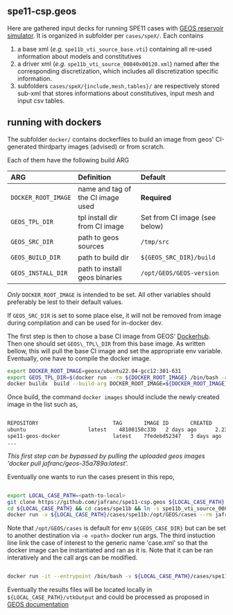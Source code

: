 ## spe11-csp.geos

Here are gathered input decks for running SPE11 cases with [GEOS reservoir simulator](https://github.com/GEOS-DEV/GEOS).
It is organized in subfolder per `cases/speX/`. 
Each contains 

1. a base xml (_e.g._ `spe11b_vti_source_base.vti`) containing all re-used information about models and constitutives
2. a driver xml (_e.g._ `spe11b_vti_source_00840x00120.xml`) named after the corresponding discretization, which includes all discretization specific information. 
3. subfolders `cases/speX/{include,mesh,tables}/` are respectively stored sub-xml that stores informations about constitutives, input mesh and input csv tables.

## running with dockers

The subfolder `docker/` contains dockerfiles to build an image from geos' CI-generated thirdparty images (advised) or from scratch. 

Each of them have the following build ARG

| ARG                  | Definition                        | Default                           |
|:---------------------|:----------------------------------|:----------------------------------|
| `DOCKER_ROOT_IMAGE`  | name and tag of the CI image used | **Required**                      |
| `GEOS_TPL_DIR`       | tpl install dir from CI image     | Set from CI image (see below)     |
| `GEOS_SRC_DIR`       | path to geos sources              | `/tmp/src`                        |
| `GEOS_BUILD_DIR`     | path to build dir                 | `${GEOS_SRC_DIR}/build`           |
| `GEOS_INSTALL_DIR`   | path to install geos binaries     | `/opt/GEOS/GEOS-version`          |

*Only* `DOCKER_ROOT_IMAGE` is intended to be set. All other variables should preferably be lest to their default values.

If `GEOS_SRC_DIR` is set to some place else, it will not be removed from image during compilation and can be used for in-docker dev.

The first step is then to chose a base CI image from GEOS' [Dockerhub](https://hub.docker.com/u/geosx). Then one should set `GEOS\_TPL\_DIR` from this base image. 
As written bellow, this will pull the base CI image and set the appropriate env variable. Eventually, one have to compile the docker image.

```bash
export DOCKER_ROOT_IMAGE=geosx/ubuntu22.04-gcc12:301-631
export GEOS_TPL_DIR=$(docker run --rm ${DOCKER_ROOT_IMAGE} /bin/bash -c 'echo ${GEOS_TPL_DIR}')
docker buildx  build --build-arg DOCKER_ROOT_IMAGE=${DOCKER_ROOT_IMAGE} --build-arg GEOS_TPL_DIR=${GEOS_TPL_DIR} -t spe11-geos-docker -f Dockerfile.u22-g12-omp41 .
```

Once build, the command `docker images` should include the newly created image in the list such as,

```bash

REPOSITORY                        TAG       IMAGE ID       CREATED         SIZE
ubuntu			          latest    48108150c33b   2 days ago      2.23GB
spe11-geos-docker                 latest    7fedebd52347   3 days ago      5.84GB
...

```

*This first step can be bypassed by pulling the uploaded geos images 'docker pull jafranc/geos-35a789a:latest'.*

Eventually one wants to run the cases present in this repo, 

```bash

export LOCAL_CASE_PATH=<path-to-local>
git clone https://github.com/jafranc/spe11-csp.geos ${LOCAL_CASE_PATH}
cd ${LOCAL_CASE_PATH} && cd cases/spe11b && ln -s spe11b_vti_source_00840x00120.xml case.xml
docker run -v ${LOCAL_CASE_PATH}/cases/spe11b:/opt/GEOS/cases --rm jafranc/geos-35a789a

```

Note that `/opt/GEOS/cases` is default for env `${GEOS_CASE_DIR}` but can be set to another destination via `-e <path>` docker run args.
The third instuction line link the case of interest to the generic name 'case.xml' so that the docker image can be instantiated and ran as it is.
Note that it can be ran interatively and the call args can be modified.

```bash

docker run -it --entrypoint /bin/bash -v ${LOCAL_CASE_PATH}/cases/spe11b:/opt/GEOS/cases --rm spe11-geos-docker

```

Eventually the results files will be located locally in `${LOCAL_CASE_PATH}/vtkOutput` and could be processed as proposed in [GEOS documentation](https://geosx-geosx.readthedocs-hosted.com/en/latest/)



